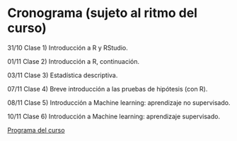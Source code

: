 # Cronograma (sujeto al ritmo del curso)
31/10 Clase 1) Introducción a R y RStudio.

01/11 Clase 2) Introducción a R, continuación.

03/11 Clase 3) Estadística descriptiva. 

07/11 Clase 4) Breve introducción a las pruebas de hipótesis (con R).

08/11 Clase 5) Introducción a Machine learning: aprendizaje no supervisado.

10/11 Clase 6) Introducción a Machine learning: aprendizaje supervisado.

[Programa del curso](https://cursos-a2b2c.github.io/analisis_de_datos_con_r_noviembre_2022/clases/clase_0/programa.pdf)
